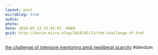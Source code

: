 ```yaml
---
layout: post
microblog: true
audio: 
photo: 
date: 2018-05-13 15:41:01 -0800
guid: http://kerim.micro.blog/2018/05/13/the-challenge-of.html
---
```

[the challenge of intensive mentoring amid neoliberal scarcity](https://www.chronicle.com/article/The-Erotic-Professor/243401) #dendum
